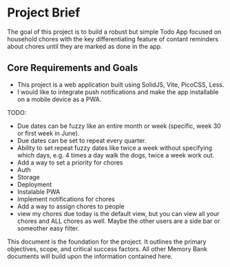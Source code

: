 # Project Brief

The goal of this project is to build a robust but simple Todo App focused on household chores with the key differentiating feature of contant reminders about chores until they are marked as done in the app.

## Core Requirements and Goals

- This project is a web application built using SolidJS, Vite, PicoCSS, Less.
- I would like to integrate push notifications and make the app installable on a mobile device as a PWA. 

TODO:
* Due dates can be fuzzy like an entire month or week (specific, week 30 or first week in June).
* Due dates can be set to repeat every quarter. 
* Ability to set repeat fuzzy dates like twice a week without specifying which days, e.g. 4 times a day walk the dogs, twice a week work out.
* Add a way to set a priority for chores
* Auth
* Storage
* Deployment
* Instalable PWA
* Implement notifications for chores
* Add a way to assign chores to people
* view my chores due today is the default view, but you can view all your chores and ALL chores as well. Maybe the other users are a side bar or someother easy filter.

This document is the foundation for the project. It outlines the primary objectives, scope, and critical success factors. All other Memory Bank documents will build upon the information contained here.
